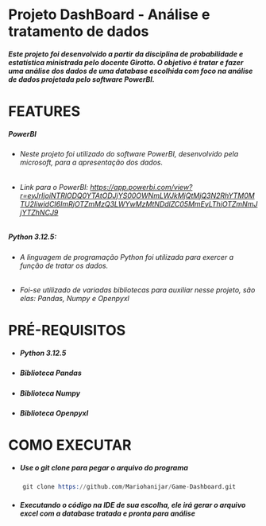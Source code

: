 # Projeto DashBoard - Análise e tratamento de dados
##### Este projeto foi desenvolvido a partir da disciplina de probabilidade e estatística ministrada pelo docente Girotto. O objetivo é tratar e fazer uma análise dos dados de uma database escolhida com foco na análise de dados projetada pelo software PowerBI.

# FEATURES 
##### PowerBI
- ###### Neste projeto foi utilizado do software PowerBI, desenvolvido pela microsoft, para a apresentação dos dados.
- ###### Link para o PowerBI: https://app.powerbi.com/view?r=eyJrIjoiNTRlODQ0YTAtODJjYS00OWNmLWJkMjQtMjQ3N2RhYTM0MTU2IiwidCI6ImRjOTZmMzQ3LWYwMzMtNDdlZC05MmEyLThjOTZmNmJjYTZhNCJ9

##### Python 3.12.5:
- ###### A linguagem de programação Python foi utilizada para exercer a função de tratar os dados.
- ######  Foi-se utilizado de variadas bibliotecas para auxiliar nesse projeto, são elas: Pandas, Numpy e Openpyxl

# PRÉ-REQUISITOS
- ##### Python 3.12.5
- ##### Biblioteca Pandas
- ##### Biblioteca Numpy
- ##### Biblioteca Openpyxl

# COMO EXECUTAR
- ##### Use o git clone para pegar o arquivo do programa
```s
    git clone https://github.com/Mariohanijar/Game-Dashboard.git
```

- ##### Executando o código na IDE de sua escolha, ele irá gerar o arquivo excel com a database tratada e pronta para análise
